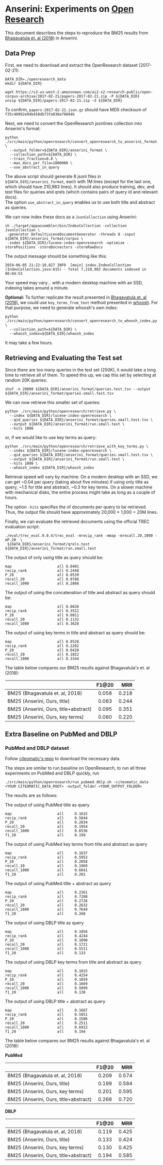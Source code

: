 # Anserini: Experiments on [Open Research](https://api.semanticscholar.org/corpus/)

This document describes the steps to reproduce the BM25 results from [Bhagavatula et. al (2018)](https://arxiv.org/pdf/1802.08301.pdf)
in Anserini.

## Data Prep

First, we need to download and extract the OpenResearch dataset (2017-02-21):

```
DATA_DIR=./openresearch_data
mkdir ${DATA_DIR}

wget https://s3-us-west-2.amazonaws.com/ai2-s2-research-public/open-corpus-archive/2017-02-21/papers-2017-02-21.zip -P ${DATA_DIR}
unzip ${DATA_DIR}/papers-2017-02-21.zip -d ${DATA_DIR}
```

To confirm, `papers-2017-02-21.json.gz` should have MD5 checksum of `f35c40992e94b458db73fa030a79844b`

Next, we need to convert the OpenResearch jsonlines collection into Anserini's format:

```
python ./src/main/python/openresearch/convert_openresearch_to_anserini_format.py \
  --output_folder=${DATA_DIR}/anserini_format \
  --collection_path=${DATA_DIR} \
  --train_fraction=0.8 \
  --max_docs_per_file=1000000 \
  --use_abstract_in_query
```

The above script should generate 8 jsonl files in `${DATA_DIR}/anserini_format`, each with 1M lines (except for the last one, which should have 210,983 lines).
It should also produce training, dev, and test files for queries and qrels (which contains pairs of query id and relevant docs).  
The option `use_abstract_in_query` enables us to use both title and abstract as queries. 

We can now index these docs as a `JsonCollection` using Anserini:

```
sh ./target/appassembler/bin/IndexCollection -collection JsonCollection \
 -generator DefaultLuceneDocumentGenerator -threads 8 -input ${DATA_DIR}/anserini_format/corpus \
 -index ${DATA_DIR}/lucene-index-openresearch -optimize -storePositions -storeDocvectors -storeRawDocs 
```

The output message should be something like this:

```
2019-06-05 21:22:18,827 INFO  [main] index.IndexCollection (IndexCollection.java:615) - Total 7,210,983 documents indexed in 00:04:53
```

Your speed may vary... with a modern desktop machine with an SSD, indexing takes around a minute.

**Optional:** To further replicate the result presented in [Bhagavatula et. al (2018)](https://arxiv.org/pdf/1802.08301.pdf), we could use `key_terms_from_text` method presented in [whoosh](https://whoosh.readthedocs.io/en/latest/). For that purpose, we need to generate whoosh's own index:

```
python ./src/main/python/openresearch/convert_openresearch_to_whoosh_index.py \
  --collection_path=${DATA_DIR} \
  --whoosh_index=${DATA_DIR}/whoosh_index
```
It may take a few hours.

## Retrieving and Evaluating the Test set

Since there are too many queries in the test set (250K), it would take a long time to retrieve all of them. To speed this up, we cap this set by selecting at random 20K queries:

```
shuf -n 20000 ${DATA_DIR}/anserini_format/queries.test.tsv --output ${DATA_DIR}/anserini_format/queries.small.test.tsv
```

We can now retrieve this smaller set of queries:

```
python ./src/main/python/openresearch/retrieve.py \
  --index ${DATA_DIR}/lucene-index-openresearch \
  --qid_queries ${DATA_DIR}/anserini_format/queries.small.test.tsv \
  --output ${DATA_DIR}/anserini_format/run.small.test \
  --hits 1000
```

or, if we would like to use key terms as query:

```
python ./src/main/python/openresearch/retrieve_with_key_terms.py \
  --index ${DATA_DIR}/lucene-index-openresearch \
  --qid_queries ${DATA_DIR}/anserini_format/queries.small.test.tsv \
  --output ${DATA_DIR}/anserini_format/run.small.test \
  --hits 1000 \
  --whoosh_index ${DATA_DIR}/whoosh_index
```


Retrieval speed will vary by machine:
On a modern desktop with an SSD, we can get ~0.04 per query (taking about five minutes) if using only title as query, ~1.5 for title and abstract, ~0.3 for key terms.
On a slower machine with mechanical disks, the entire process might take as long as a couple of hours.

The option `-hits` specifies the of documents per query to be retrieved.
Thus, the output file should have approximately 20,000 * 1,000 = 20M lines. 

Finally, we can evaluate the retrieved documents using the official TREC evaluation script: 

```
./eval/trec_eval.9.0.4/trec_eval -mrecip_rank -mmap -mrecall.20,1000 -mP.20  \
 ${DATA_DIR}/anserini_format/qrels.test ${DATA_DIR}/anserini_format/run.small.test
```


The output of only using title as query should be:

```
map                   	all	0.0401
recip_rank            	all	0.2448
P_20                  	all	0.0539
recall_20             	all	0.0786
recall_1000           	all	0.2866
```

The output of using the concatenation of title and abstract as query should be:  

```
map                   	all	0.0626
recip_rank            	all	0.3512
P_20                  	all	0.0811
recall_20             	all	0.1132
recall_1000           	all	0.3628
```
The output of using key terms in title and abstract as query should be:

```
map                     all 0.0528
recip_rank              all 0.2202
P_20                    all 0.0428
recall_20               all 0.1022
recall_1000             all 0.3344
```


The table below compares our BM25 results against Bhagavatula's et. al (2018):

|                                 | F1@20 |  MRR  |
|----------|:-------------:|------:|
| BM25 (Bhagavatula et. al, 2018) | 0.058 | 0.218 |
| BM25 (Anserini, Ours, title)    | 0.063 | 0.244 |
| BM25 (Anserini, Ours, title+abstract)| 0.095 | 0.351 |
| BM25 (Anserini, Ours, key terms)| 0.060 | 0.220 |


## Extra Baseline on PubMed and DBLP

### PubMed and DBLP dataset

Follow [citeomatic's repo](https://github.com/allenai/citeomatic/tree/44dc210c82515b5d4c5a96f5aafcb9b6e48206af) to download the necessary data.

The steps are similar to run baseline on OpenResearch, to run all three experiments on PubMed and DBLP quickly, run

`./src/main/python/openresearch/run_pubmed_dblp.sh -citeomatic_data <YOUR CITEOMATIC_DATA_ROOT> -output_folder <YOUR_OUTPUT_FOLDER>`

The results are as follows:

The output of using PubMed title as query

```
map                     all     0.1615
recip_rank              all     0.5844
P_20                    all     0.2034
recall_20               all     0.1954
recall_1000             all     0.6536
f1_20                   all     0.199
```

The output of using PubMed key terms from title and abstract as query

```
map                     all     0.1637
recip_rank              all     0.5953
P_20                    all     0.2058
recall_20               all     0.1969
recall_1000             all     0.6041
f1_20                   all     0.201
```

The output of using PubMed title + abstract as query

```
map                     all     0.2361
recip_rank              all     0.7208
P_20                    all     0.2726
recall_20               all     0.2632
recall_1000             all     0.7649
f1_20                   all     0.268
```

The output of using DBLP title as query

```
map                     all     0.1056
recip_rank              all     0.4244
P_20                    all     0.1090
recall_20               all     0.1721
recall_1000             all     0.5511
f1_20                   all     0.133
```

The output of using DBLP key terms from title and abstract as query

```
map                     all     0.1015
recip_rank              all     0.4254
P_20                    all     0.1059
recall_20               all     0.1669
recall_1000             all     0.5099
f1_20                   all     0.130
```

The output of using DBLP title + abstract as query

```
map                     all     0.1687
recip_rank              all     0.5851
P_20                    all     0.1586
recall_20               all     0.2511
recall_1000             all     0.6913
f1_20                   all     0.194
```

The table below compares our BM25 results against Bhagavatula's et. al (2018):

**PubMed**

|                                 | F1@20 |  MRR  |
|----------|:-------------:|------:|
| BM25 (Bhagavatula et. al, 2018) | 0.209 | 0.574 |
| BM25 (Anserini, Ours, title)    | 0.199 | 0.584 |
| BM25 (Anserini, Ours, key terms)| 0.201 | 0.595 |
| BM25 (Anserini, Ours, title+abstract)| 0.268 | 0.720|

**DBLP**

|                                 | F1@20 |  MRR  |
|----------|:-------------:|------:|
| BM25 (Bhagavatula et. al, 2018) | 0.119 | 0.425 |
| BM25 (Anserini, Ours, title)    | 0.133 | 0.424 |
| BM25 (Anserini, Ours, key terms)| 0.130 | 0.425 |
| BM25 (Anserini, Ours, title+abstract)| 0.194 | 0.585 |
